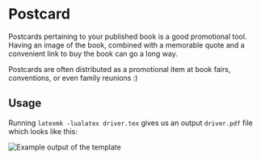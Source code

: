 # Postcard

Postcards pertaining to your published book is a good promotional tool. Having an image of the book, combined with a memorable quote and a convenient link to buy the book can go a long way.

Postcards are often distributed as a promotional item at book fairs, conventions, or even family reunions :)

## Usage

Running `latexmk -lualatex driver.tex` gives us an output `driver.pdf` file which looks like this:

![Example output of the template](driver.png)
